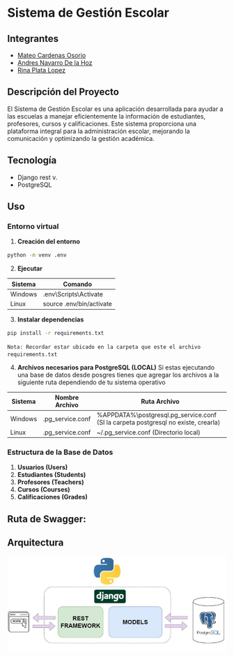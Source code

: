 # Sistema de Gestión Escolar

## Integrantes

- [Mateo Cardenas Osorio](https://github.com/mateocar)
- [Andres Navarro De la Hoz](https://github.com/eldelahoz)
- [Rina Plata Lopez](https://github.com/Rinaplata)

## Descripción del Proyecto

El Sistema de Gestión Escolar es una aplicación desarrollada para ayudar a las escuelas a manejar eficientemente la información de estudiantes, profesores, cursos y calificaciones. Este sistema proporciona una plataforma integral para la administración escolar, mejorando la comunicación y optimizando la gestión académica.

## Tecnología

- Django rest v.
- PostgreSQL

## Uso

### Entorno virtual

1. **Creación del entorno**

```bash
python -m venv .env
```

2. **Ejecutar**

| Sistema | Comando                  |
| ------- | ------------------------ |
| Windows | .env\Scripts\Activate    |
| Linux   | source .env/bin/activate |

3. **Instalar dependencias**

```bash
pip install -r requirements.txt
```

`Nota: Recordar estar ubicado en la carpeta que este el archivo requirements.txt`

4. **Archivos necesarios para PostgreSQL (LOCAL)**
   Si estas ejecutando una base de datos desde posgres tienes que agregar los archivos a la siguiente ruta dependiendo de tu sistema operativo

| Sistema | Nombre Archivo   | Ruta Archivo                                                                        |
| ------- | ---------------- | ----------------------------------------------------------------------------------- |
| Windows | .pg_service.conf | %APPDATA%\postgresql\.pg_service.conf (SI la carpeta postgresql no existe, crearla) |
| Linux   | .pg_service.conf | ~/.pg_service.conf (Directorio local)                                               |

### Estructura de la Base de Datos

1. **Usuarios (Users)**
2. **Estudiantes (Students)**
3. **Profesores (Teachers)**
4. **Cursos (Courses)**
5. **Calificaciones (Grades)**

## **Ruta de Swagger:**

## Arquitectura

![Arquitecutra](./Doc/img/Arquitectura%20Back%20Gestion%20Escolar.jpg)
